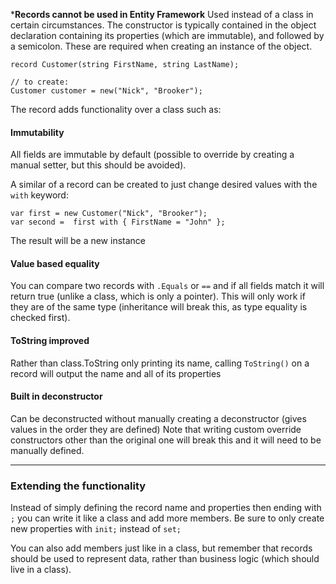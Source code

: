 ***Records cannot be used in Entity Framework**
Used instead of a class in certain circumstances.  The constructor is typically contained in the object declaration containing its properties (which are immutable), and followed by a semicolon.  These are required when creating an instance of the object.
```
record Customer(string FirstName, string LastName);

// to create:
Customer customer = new("Nick", "Brooker");
```
The record adds functionality over a class such as:

#### Immutability

All fields are immutable by default (possible to override by creating a manual setter, but this should be avoided).

A similar of a record can be created to just change desired values with the `with` keyword:
```
var first = new Customer("Nick", "Brooker");
var second =  first with { FirstName = "John" };
```
The result will be a new instance

#### Value based equality

You can compare two records with `.Equals` or `==` and if all fields match it will return true (unlike a class, which is only a pointer).  This will only work if they are of the same type (inheritance will break this, as type equality is checked first).

#### ToString improved

Rather than class.ToString only printing its name, calling `ToString()` on a record will output the name and all of its properties

#### Built in deconstructor

Can be deconstructed without manually creating a deconstructor (gives values in the order they are defined)  Note that writing custom override constructors other than the original one will break this and it will need to be manually defined.

---

### Extending the functionality

Instead of simply defining the record name and properties then ending with `;` you can write it like a class and add more members.  Be sure to only create new properties with `init;` instead of `set;`

You can also add members just like in a class, but remember that records should be used to represent data, rather than business logic (which should live in a class).